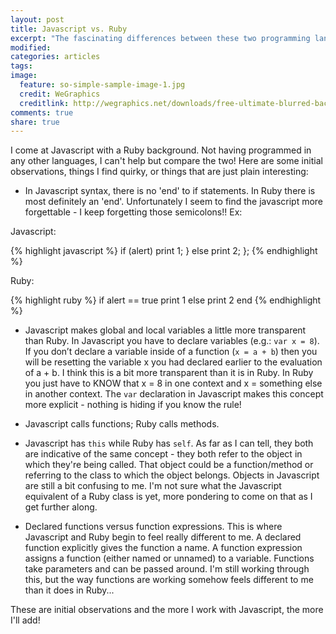 ```yaml
---
layout: post
title: Javascript vs. Ruby
excerpt: "The fascinating differences between these two programming languages!"
modified:
categories: articles
tags:
image:
  feature: so-simple-sample-image-1.jpg
  credit: WeGraphics
  creditlink: http://wegraphics.net/downloads/free-ultimate-blurred-background-pack/
comments: true
share: true
---
```



<!-- This and self -->

I come at Javascript with a Ruby background. Not having programmed in any other languages, I can't help but compare the two! Here are some initial observations, things I find quirky, or things that are just plain interesting:

- In Javascript syntax, there is no 'end' to if statements. In Ruby there is most definitely an 'end'. Unfortunately I seem to find the javascript more forgettable - I keep forgetting those semicolons!! Ex:

Javascript:

{% highlight javascript %}
if (alert)
  print 1;
} else
  print 2;
};
{% endhighlight %}

Ruby:

{% highlight ruby %}
if alert == true
  print 1
else
  print 2
end
{% endhighlight %}

- Javascript makes global and local variables a little more transparent than Ruby. In Javascript you have to declare variables (e.g.: `var x = 8`). If you don’t declare a variable inside of a function (`x = a + b`) then you will be resetting the variable x you had declared earlier to the evaluation of a + b. I think this is a bit more transparent than it is in Ruby. In Ruby you just have to KNOW that x = 8 in one context and x = something else in another context. The `var` declaration in Javascript makes this concept more explicit - nothing is hiding if you know the rule!

- Javascript calls functions; Ruby calls methods.

- Javascript has `this` while Ruby has `self`. As far as I can tell, they both are indicative of the same concept - they both refer to the object in which they're being called. That object could be a function/method or referring to the class to which the object belongs. Objects in Javascript are still a bit confusing to me. I'm not sure what the Javascript equivalent of a Ruby class is yet, more pondering to come on that as I get further along.

- Declared functions versus function expressions. This is where Javascript and Ruby begin to feel really different to me. A declared function explicitly gives the function a name. A function expression assigns a function (either named or unnamed) to a variable. Functions take parameters and can be passed around. I'm still working through this, but the way functions are working somehow feels different to me than it does in Ruby...

These are initial observations and the more I work with Javascript, the more I'll add!
